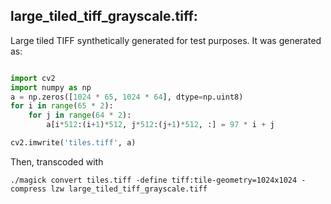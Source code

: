 ## large_tiled_tiff_grayscale.tiff:

Large tiled TIFF synthetically generated for test purposes.
It was generated as:
```python

import cv2
import numpy as np
a = np.zeros([1024 * 65, 1024 * 64], dtype=np.uint8)
for i in range(65 * 2):
    for j in range(64 * 2):
        a[i*512:(i+1)*512, j*512:(j+1)*512, :] = 97 * i + j

cv2.imwrite('tiles.tiff', a)
```

Then, transcoded with
```
./magick convert tiles.tiff -define tiff:tile-geometry=1024x1024 -compress lzw large_tiled_tiff_grayscale.tiff
```
